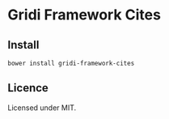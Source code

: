 # Gridi Framework Cites

## Install
`bower install gridi-framework-cites`

## Licence

Licensed under MIT.